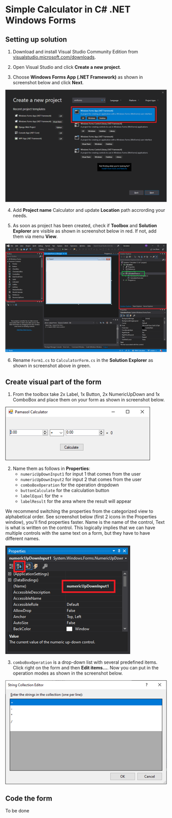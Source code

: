 # Simple Calculator in C# .NET Windows Forms


## Setting up solution

1. Download and install Visual Studio Community Edition from [visualstudio.microsoft.com/downloads](https://visualstudio.microsoft.com/downloads/). 

2. Open Visual Studio and click **Create a new project**.

3. Choose **Windows Forms App (.NET Framework)** as shown in screenshot below and click **Next**.

![Create Winforms App](Documentation_Source/create_winforms_project.png)

4. Add **Project name** Calculator and update **Location** path accrording your needs.

5. As soon as project has been created, check if **Toolbox** and **Solution Explorer** are visible as shown in screenshot below in red. If not, add them via menu **View**.

![Create Winforms App](Documentation_Source/visual_studio_workspace.png)

6. Rename `Form1.cs` to `CalculatorForm.cs` in the **Solution Explorer** as shown in screenshot above in green.

## Create visual part of the form

1. From the toolbox take 2x Label, 1x Button, 2x NumericUpDown and 1x ComboBox and place them on your form as shown in screenshot below.

![Winforms calculator](Documentation_Source/winforms_calculator.png)

2. Name them as follows in **Properties**:
    * `numericUpDownInput1` for input 1 that comes from the user
    * `numericUpDownInput2` for input 2 that comes from the user
    * `comboBoxOperation` for the operation dropdown
    * `buttonCalculate` for the calculation button
    * `labelEqual` for the =
    * `labelResult` for the area where the result will appear

We recommend switching the properties from the categorized view to alphabetical order. See screenshot below (first 2 icons in the Properties window), you'll find properties faster. Name is the name of the control, Text is what is written on the control. This logically implies that we can have multiple controls with the same text on a form, but they have to have different names.

![Edit items of comboBox](Documentation_Source/windows_forms_name.png)

3. `comboBoxOperation` is a drop-down list with several predefined items. Click right on the form and then **Edit items...**. Now you can put in the operation modes as shown in the screenshot below.

![Edit items of comboBox](Documentation_Source/properties_comboBox.png)

## Code the form

To be done
